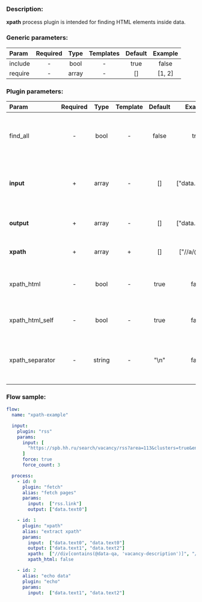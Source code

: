 ### Description:

**xpath** process plugin is intended for finding HTML elements inside data.


### Generic parameters:

| Param     | Required   | Type    | Templates   | Default   | Example   |
| :-------- | :--------: | :-----: | :---------: | :-------: | :-------: |
| include   | -          | bool    | -           | true      | false     |
| require   | -          | array   | -           | []        | [1, 2]    |


### Plugin parameters:

| Param             | Required   | Type     | Template   | Default   | Example           | Description                                                                                           |
| :---------------- | :--------: | :------: | :--------: | :-------: | :---------------: | :---------------------------------------------------------------------------------------------------- |
| find_all          | -          | bool     | -          | false     | true              | Patterns must be found in all selected [DataItem](../../concept.md) fields.                           |
| **input**         | +          | array    | -          | []        | ["data.array0"]   | List of [DataItem](../../concept.md) fields with data. Might be text or file path.                                               |
| **output**        | +          | array    | -          | []        | ["data.array0"]   | List of target [DataItem](../../concept.md) fields.                                                   |
| **xpath**         | +          | array    | +          | []        | ["//a/@href"]     | List of [Xpath](https://en.wikipedia.org/wiki/XPath) queries.                                         |
| xpath_html        | -          | bool     | -          | true      | false             | Get nodes with HTML tags (only text by default).                                                      |
| xpath_html_self   | -          | bool     | -          | true      | false             | Include HTML tags of Xpath node.                                                                      |
| xpath_separator   | -          | string   | -          | "\n"      | false             | Add a custom separator between found nodes.                                                           |

### Flow sample:

```yaml
flow:
  name: "xpath-example"

  input:
    plugin: "rss"
    params:
      input: [
        "https://spb.hh.ru/search/vacancy/rss?area=113&clusters=true&enable_snippets=true&search_period=1&order_by=publication_time&text=."
      ]
      force: true
      force_count: 3

  process:
    - id: 0
      plugin: "fetch"
      alias: "fetch pages"
      params:
        input:  ["rss.link"]
        output: ["data.text0"]

    - id: 1
      plugin: "xpath"
      alias: "extract xpath"
      params:
        input:  ["data.text0", "data.text0"]
        output: ["data.text1", "data.text2"]
        xpath:  ["//div[contains(@data-qa, 'vacancy-description')]", "//span[contains(@data-qa, 'bloko-tag__text')]"]
        xpath_html: false

    - id: 2
      alias: "echo data"
      plugin: "echo"
      params:
        input:  ["data.text1", "data.text2"]
```

